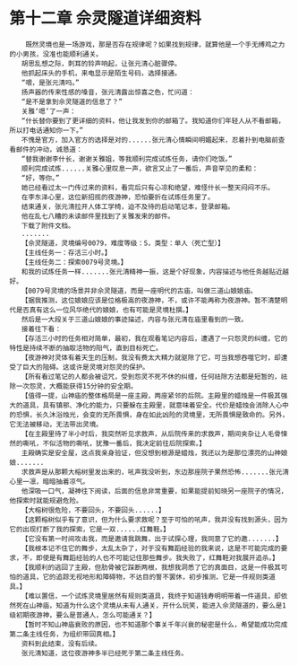 # 第十二章 佘灵隧道详细资料
        既然灵境也是一场游戏，那是否存在规律呢？如果找到规律，就算他是一个手无缚鸡之力的小男孩，没准也能顺利通关。
       胡思乱想之际，刺耳的铃声响起，让张元清心脏骤停。
       他抓起床头的手机，来电显示是陌生号码，选择接通。
       “喂，是张元清吗。”
       扬声器的传来性感的嗓音，张元清露出惊喜之色，忙问道：
       “是不是拿到佘灵隧道的信息了？”
       关雅‘嗯’了一声：
       “什长替你要到了更详细的资料，他让我发到你的邮箱了。我知道你们年轻人从不看邮箱，所以打电话通知你一下。”
       不愧是官方，加入官方的选择是对的......张元清心情瞬间明媚起来，忍着扑到电脑前查看邮件的冲动，诚恳道：
       “替我谢谢李什长，谢谢关雅姐，等我顺利完成试炼任务，请你们吃饭。”
       顺利完成试炼......关雅心里叹息一声，欲言又止了一番后，声音罕见的柔和：
       “好，等你。”
       她已经看过太一门传过来的资料，看完后只有心凉和绝望，难怪什长一整天闷闷不乐。
       在李东泽心里，这位新招揽的夜游神，恐怕要折在试炼任务里了。
       结束通关，张元清拉开人体工学椅，迫不及待的启动笔记本，登录邮箱。
       他在乱七八糟的未读邮件里找到了关雅发来的邮件。
       下载了附件文档。
       .......
       【佘灵隧道，灵境编号0079，难度等级：S，类型：单人（死亡型）】
       【主线任务一：存活三小时。】
       【主线任务二：探索0079号灵境。】
       和我的试炼任务一样.......张元清精神一振，这是个好现象，内容描述与他任务越贴近越好。
       【0079号灵境的场景并非佘灵隧道，而是一座明代的古庙，叫做三道山娘娘庙。
       【据我推测，这位娘娘应该是位格极高的夜游神，不，或许不能再称为夜游神。暂不清楚明代是否真有这么一位风华绝代的娘娘，也有可能是灵境杜撰。】
       然后是一大段关于三道山娘娘的事迹描述，内容与张元清在庙里看到的一致。
       接着往下看：
       【存活三小时的任务相对简单，最初，我在观看笔记内容后，遭遇了一只怨灵的纠缠，它的特性是持续不断的抽取活物的阳气，直到目标死亡。
       【夜游神对灵体有着天生的压制，我没有费太大精力就驱除了它，可当我想吞噬它时，却遭受了巨大的阻碍。这或许是灵境对怨灵的保护。
       【所有看过笔记的人都会被诅咒，受到怨灵不死不休的纠缠，任何祛除方法都是短暂的，祛除一次怨灵，大概能获得15分钟的安全期。
       【值得一提，山神庙的整体格局是一座主殿，两座紧邻的后院。主殿里的蜡烛是一件极其强大的道具，具有镇邪、净化的能力，只要躲在主殿里，就意味着安全。代价是蜡烛会消除人心中的恐惧，长久沐浴烛光，会变的无所畏惧，身在如此凶险的灵境里，无所畏惧是致命的。另外，它无法被移动，无法带出灵境。
       【在主殿里待了半小时后，我突然听见求救声，从后院传来的求救声，期间夹杂让人毛骨悚然的嘶吼，不似活物的嘶吼，犹豫一番后，我决定前往后院探索。】
       主殿确实是安全屋，这点我亲身验证，但没想到根源是蜡烛，我还以为是那位漂亮的山神娘娘.......
       求救声是从那颗大榕树里发出来的，吼声我没听到，东边那座院子果然恐怖.......张元清心里一凛，暗暗抽着凉气。
       他深吸一口气，凝神往下阅读，后面的信息非常重要，如果能提前知晓另一座院子的情况，他探索时就能规避危险。
       【大榕树很危险，不要回头，不要回头......】
       【这颗榕树似乎有了意识，但为什么要求救呢？至于可怕的吼声，我并没有找到源头，因为它的出现打断了我的探索，它是一双......红舞鞋。】
       【它没有第一时间攻击我，而是邀请我跳舞，出于试探心理，我同意了它的邀.......】
       【我根本记不住它的舞步，太乱太杂了，对于没有舞蹈经验的我来说，这是不可能完成的要求，不，即使是有舞蹈经验的人也不可能记住那些舞步。我失败了，红舞鞋对我展开追杀。】
       【我顺利的逃回了主殿，但肋骨被它踩断两根，我想我洞悉了它的真面目，这是一件极其可怕的道具，它的追踪无视地形和障碍物，不达目的誓不罢休，初步推测，它是一件规则类道具。】
       【难以置信，一个试炼灵境里居然有规则类道具，我终于知道钱寿明明带着一件道具，却依然死在山神庙，知道为什么这个灵境从未有人通关，开什么玩笑，能进入佘灵隧道的，要么是1级初期夜游神，要么是普通人，怎么可能通关？】
       【暂时不知山神庙衰败的原因，也不知道那个事关千年兴衰的秘密是什么，希望能成功完成第二条主线任务，为组织带回真相。】
       资料到此结束，没有后续。
       张元清知道，这位夜游神多半已经死于第二条主线任务。